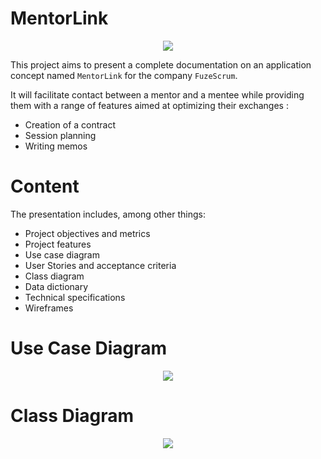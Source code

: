 # MentorLink

<p align="center">
  <img src=https://user-images.githubusercontent.com/95872501/226932135-914ec960-0253-4350-bd5c-d6dc86b471f1.png>
</p>

This project aims to present a complete documentation on an application concept named `MentorLink` for the company `FuzeScrum`.

It will facilitate contact between a mentor and a mentee while providing them with a range of features aimed at optimizing their exchanges :
- Creation of a contract
- Session planning
- Writing memos

# Content

The presentation includes, among other things:
- Project objectives and metrics
- Project features
- Use case diagram
- User Stories and acceptance criteria
- Class diagram
- Data dictionary
- Technical specifications
- Wireframes


# Use Case Diagram

<p align="center">
  <img src=https://user-images.githubusercontent.com/95872501/226938239-cc16292a-8808-49b7-8644-b69786d6a6f8.png>
</p>

# Class Diagram

<p align="center">
  <img src=https://user-images.githubusercontent.com/95872501/226938336-77adf5eb-f8f7-4914-93cc-a9d8bd4fa127.png>
</p>

